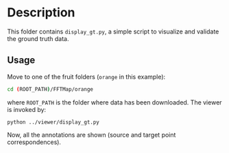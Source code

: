 # Description

This folder contains `display_gt.py`, a simple script to visualize and validate the ground truth data.


## Usage

Move to one of the fruit folders (`orange` in this example):

```bash
cd (ROOT_PATH)/FFTMap/orange
```
where `ROOT_PATH` is the folder where data has been downloaded. The viewer is invoked by:
```
python ../viewer/display_gt.py
```
Now, all the annotations are shown (source and target point correspondences).

